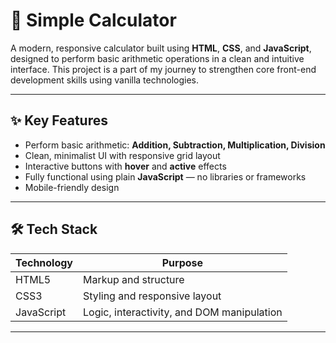 
# 🧮 Simple Calculator

A modern, responsive calculator built using **HTML**, **CSS**, and **JavaScript**, designed to perform basic arithmetic operations in a clean and intuitive interface. This project is a part of my journey to strengthen core front-end development skills using vanilla technologies.

---

## ✨ Key Features

- Perform basic arithmetic: **Addition, Subtraction, Multiplication, Division**
- Clean, minimalist UI with responsive grid layout
- Interactive buttons with **hover** and **active** effects
- Fully functional using plain **JavaScript** — no libraries or frameworks
- Mobile-friendly design

---

## 🛠️ Tech Stack

| Technology   | Purpose                        |
|--------------|--------------------------------|
| HTML5        | Markup and structure           |
| CSS3         | Styling and responsive layout  |
| JavaScript   | Logic, interactivity, and DOM manipulation |

---

